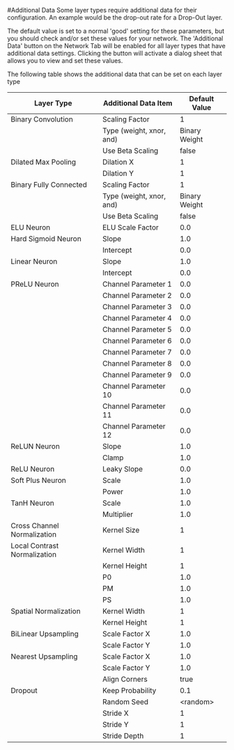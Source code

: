 #Additional Data
Some layer types require additional data for their configuration.  An example would be the drop-out rate for a Drop-Out layer.

The default value is set to a normal 'good' setting for these parameters, but you should check and/or set these values for your network.  The 'Additional Data' button on the Network Tab will be enabled for all layer types that have additional data settings.  Clicking the button will activate a dialog sheet that allows you to view and set these values.

The following table shows the additional data that can be set on each layer type


| Layer Type | Additional Data Item | Default Value |
| --- | --- | --- |
| Binary Convolution | Scaling Factor | 1 |
|  | Type (weight, xnor, and) | Binary Weight |
|  | Use Beta Scaling | false |
| Dilated Max Pooling | Dilation X | 1 |
|  | Dilation Y | 1 |
| Binary Fully Connected | Scaling Factor | 1 |
|  | Type (weight, xnor, and) | Binary Weight |
|  | Use Beta Scaling | false |
| ELU Neuron | ELU Scale Factor | 0.0 |
| Hard Sigmoid Neuron| Slope | 1.0 |
|  | Intercept | 0.0 |
| Linear Neuron| Slope | 1.0 |
|  | Intercept | 0.0 |
| PReLU Neuron | Channel Parameter 1 | 0.0 |
|  | Channel Parameter 2 | 0.0 |
|  | Channel Parameter 3 | 0.0 |
|  | Channel Parameter 4 | 0.0 |
|  | Channel Parameter 5 | 0.0 |
|  | Channel Parameter 6 | 0.0 |
|  | Channel Parameter 7 | 0.0 |
|  | Channel Parameter 8 | 0.0 |
|  | Channel Parameter 9 | 0.0 |
|  | Channel Parameter 10 | 0.0 |
|  | Channel Parameter 11 | 0.0 |
|  | Channel Parameter 12 | 0.0 |
| ReLUN Neuron | Slope | 1.0 |
|  | Clamp | 1.0 |
| ReLU Neuron | Leaky Slope | 0.0 |
| Soft Plus Neuron | Scale | 1.0 |
|  | Power | 1.0 |
| TanH Neuron | Scale | 1.0 |
|  | Multiplier | 1.0 |
| Cross Channel Normalization | Kernel Size | 1 |
| Local Contrast Normalization | Kernel Width | 1 |
|  | Kernel Height | 1 |
|  | P0 | 1.0 |
|  | PM | 1.0 |
|  | PS | 1.0 |
| Spatial Normalization | Kernel Width | 1 |
|  | Kernel Height | 1 |
| BiLinear Upsampling | Scale Factor X | 1.0 |
|  | Scale Factor Y | 1.0 |
| Nearest Upsampling | Scale Factor X | 1.0 |
|  | Scale Factor Y | 1.0 |
|  | Align Corners | true |
| Dropout | Keep Probability | 0.1 |
|  | Random Seed | &lt;random&gt; |
|  | Stride X | 1 |
|  | Stride Y | 1 |
|  | Stride Depth | 1 |
